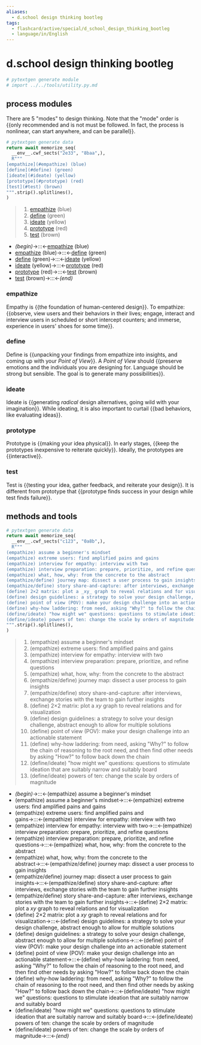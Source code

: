 ```yaml
---
aliases:
  - d.school design thinking bootleg
tags:
  - flashcard/active/special/d_school_design_thinking_bootleg
  - language/in/English
---
```


# d.school design thinking bootleg

```Python
# pytextgen generate module
# import ../../tools/utility.py.md
```

## process modules

There are 5 "modes" to design thinking. Note that the "mode" order is {{only recommended and is not must be followed. In fact, the process is nonlinear, can start anywhere, and can be parallel}}. <!--SR:!2024-12-03,180,310-->

```Python
# pytextgen generate data
return await memorize_seq(
  __env__.cwf_sects("2e33", "8baa",),
  R"""
[empathize](#empathize) (blue)
[define](#define) (green)
[ideate](#ideate) (yellow)
[prototype](#prototype) (red)
[test](#test) (brown)
""".strip().splitlines(),
)
```

<!--pytextgen generate section="2e33"--><!-- The following content is generated at 2024-03-12T21:10:03.104230+08:00. Any edits will be overridden! -->

> 1. [empathize](#empathize) (blue)
> 2. [define](#define) (green)
> 3. [ideate](#ideate) (yellow)
> 4. [prototype](#prototype) (red)
> 5. [test](#test) (brown)

<!--/pytextgen-->

<!--pytextgen generate section="8baa"--><!-- The following content is generated at 2024-03-12T21:10:03.124339+08:00. Any edits will be overridden! -->

- _(begin)_→:::←[empathize](#empathize) (blue) <!--SR:!2024-10-08,127,290!2025-03-31,278,330-->
- [empathize](#empathize) (blue)→:::←[define](#define) (green) <!--SR:!2025-04-15,239,270!2025-04-14,289,330-->
- [define](#define) (green)→:::←[ideate](#ideate) (yellow) <!--SR:!2025-06-21,296,270!2024-11-18,139,250-->
- [ideate](#ideate) (yellow)→:::←[prototype](#prototype) (red) <!--SR:!2025-07-26,324,290!2025-04-02,229,270-->
- [prototype](#prototype) (red)→:::←[test](#test) (brown) <!--SR:!2025-05-31,286,290!2024-12-22,185,310-->
- [test](#test) (brown)→:::←_(end)_ <!--SR:!2025-04-15,290,330!2025-02-02,234,330-->

<!--/pytextgen-->

### empathize

Empathy is {{the foundation of human-centered design}}. To empathize: {{observe, view users and their behaviors in their lives; engage, interact and interview users in scheduled or short intercept counters; and immerse, experience in users' shoes for some time}}. <!--SR:!2024-11-12,152,290!2025-06-05,259,250-->

### define

Define is {{unpacking your findings from empathize into insights, and coming up with your _Point of View_}}. A _Point of View_ should {{preserve emotions and the individuals you are designing for. Language should be strong but sensible. The goal is to generate many possibilities}}. <!--SR:!2024-11-24,142,250!2024-09-25,126,290-->

### ideate

Ideate is {{generating _radical_ design alternatives, going wild with your imagination}}. While ideating, it is also important to curtail {{bad behaviors, like evaluating ideas}}. <!--SR:!2024-11-20,139,250!2024-11-20,172,310-->

### prototype

Prototype is {{making your idea physical}}. In early stages, {{keep the prototypes inexpensive to reiterate quickly}}. Ideally, the prototypes are {{interactive}}. <!--SR:!2025-01-06,176,270!2025-08-16,335,290!2025-03-01,256,330-->

### test

Test is {{testing your idea, gather feedback, and reiterate your design}}. It is different from prototype that {{prototype finds success in your design while test finds failure}}. <!--SR:!2024-11-29,182,310!2025-02-23,229,290-->

## methods and tools

```Python
# pytextgen generate data
return await memorize_seq(
  __env__.cwf_sects("c123", "0a8b",),
  R"""
(empathize) assume a beginner's mindset
(empathize) extreme users: find amplified pains and gains
(empathize) interview for empathy: interview with two
(empathize) interview preparation: prepare, prioritize, and refine questions
(empathize) what, how, why: from the concrete to the abstract
(empathize/define) journey map: dissect a user process to gain insights
(empathize/define) story share-and-capture: after interviews, exchange stories with the team to gain further insights
(define) 2×2 matrix: plot a _xy_ graph to reveal relations and for visualization
(define) design guidelines: a strategy to solve your design challenge, abstract enough to allow for multiple solutions
(define) point of view (POV): make your design challenge into an actionable statement
(define) why-how laddering: from need, asking "Why?" to follow the chain of reasoning to the root need, and then find other needs by asking "How?" to follow back down the chain
(define/ideate) "how might we" questions: questions to stimulate ideation that are suitably narrow and suitably board
(define/ideate) powers of ten: change the scale by orders of magnitude
""".strip().splitlines(),
)
```

<!--pytextgen generate section="c123"--><!-- The following content is generated at 2024-03-22T20:40:48.750307+08:00. Any edits will be overridden! -->

> 1. (empathize) assume a beginner's mindset
> 2. (empathize) extreme users: find amplified pains and gains
> 3. (empathize) interview for empathy: interview with two
> 4. (empathize) interview preparation: prepare, prioritize, and refine questions
> 5. (empathize) what, how, why: from the concrete to the abstract
> 6. (empathize/define) journey map: dissect a user process to gain insights
> 7. (empathize/define) story share-and-capture: after interviews, exchange stories with the team to gain further insights
> 8. (define) 2×2 matrix: plot a _xy_ graph to reveal relations and for visualization
> 9. (define) design guidelines: a strategy to solve your design challenge, abstract enough to allow for multiple solutions
> 10. (define) point of view (POV): make your design challenge into an actionable statement
> 11. (define) why-how laddering: from need, asking "Why?" to follow the chain of reasoning to the root need, and then find other needs by asking "How?" to follow back down the chain
> 12. (define/ideate) "how might we" questions: questions to stimulate ideation that are suitably narrow and suitably board
> 13. (define/ideate) powers of ten: change the scale by orders of magnitude

<!--/pytextgen-->

<!--pytextgen generate section="0a8b"--><!-- The following content is generated at 2024-03-22T20:40:48.789313+08:00. Any edits will be overridden! -->

- _(begin)_→:::←(empathize) assume a beginner's mindset <!--SR:!2025-02-11,199,270!2025-04-10,286,330-->
- (empathize) assume a beginner's mindset→:::←(empathize) extreme users: find amplified pains and gains <!--SR:!2025-02-02,221,290!2024-10-27,155,310-->
- (empathize) extreme users: find amplified pains and gains→:::←(empathize) interview for empathy: interview with two <!--SR:!2025-03-19,219,270!2025-02-05,147,250-->
- (empathize) interview for empathy: interview with two→:::←(empathize) interview preparation: prepare, prioritize, and refine questions <!--SR:!2024-10-19,129,270!2025-04-05,282,330-->
- (empathize) interview preparation: prepare, prioritize, and refine questions→:::←(empathize) what, how, why: from the concrete to the abstract <!--SR:!2024-10-26,32,130!2025-03-06,163,210-->
- (empathize) what, how, why: from the concrete to the abstract→:::←(empathize/define) journey map: dissect a user process to gain insights <!--SR:!2024-10-02,8,130!2024-10-19,45,190-->
- (empathize/define) journey map: dissect a user process to gain insights→:::←(empathize/define) story share-and-capture: after interviews, exchange stories with the team to gain further insights <!--SR:!2025-05-15,259,250!2024-12-01,140,230-->
- (empathize/define) story share-and-capture: after interviews, exchange stories with the team to gain further insights→:::←(define) 2×2 matrix: plot a _xy_ graph to reveal relations and for visualization <!--SR:!2024-10-12,18,150!2024-10-03,9,130-->
- (define) 2×2 matrix: plot a _xy_ graph to reveal relations and for visualization→:::←(define) design guidelines: a strategy to solve your design challenge, abstract enough to allow for multiple solutions <!--SR:!2025-07-28,329,270!2024-09-30,32,130-->
- (define) design guidelines: a strategy to solve your design challenge, abstract enough to allow for multiple solutions→:::←(define) point of view (POV): make your design challenge into an actionable statement <!--SR:!2025-03-04,183,230!2025-02-24,172,210-->
- (define) point of view (POV): make your design challenge into an actionable statement→:::←(define) why-how laddering: from need, asking "Why?" to follow the chain of reasoning to the root need, and then find other needs by asking "How?" to follow back down the chain <!--SR:!2024-10-16,37,130!2024-11-07,44,190-->
- (define) why-how laddering: from need, asking "Why?" to follow the chain of reasoning to the root need, and then find other needs by asking "How?" to follow back down the chain→:::←(define/ideate) "how might we" questions: questions to stimulate ideation that are suitably narrow and suitably board <!--SR:!2024-10-02,8,130!2024-11-28,117,210-->
- (define/ideate) "how might we" questions: questions to stimulate ideation that are suitably narrow and suitably board→:::←(define/ideate) powers of ten: change the scale by orders of magnitude <!--SR:!2024-10-23,34,150!2024-12-03,105,190-->
- (define/ideate) powers of ten: change the scale by orders of magnitude→:::←_(end)_ <!--SR:!2024-10-10,141,310!2025-05-01,250,270-->

<!--/pytextgen-->
